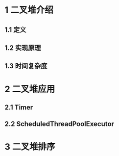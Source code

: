 # 1 二叉堆介绍

## 1.1 定义

## 1.2 实现原理

## 1.3 时间复杂度

# 2 二叉堆应用

## 2.1 Timer

## 2.2 ScheduledThreadPoolExecutor

# 3 二叉堆排序